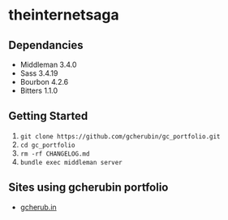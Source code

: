 # theinternetsaga

## Dependancies
- Middleman 3.4.0
- Sass 3.4.19
- Bourbon 4.2.6
- Bitters 1.1.0

## Getting Started
1. `git clone https://github.com/gcherubin/gc_portfolio.git`
2. `cd gc_portfolio`
3. `rm -rf CHANGELOG.md`
4. `bundle exec middleman server`

## Sites using gcherubin portfolio
- [gcherub.in](http://gcherub.in)